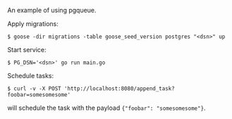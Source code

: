 An example of using pgqueue.

Apply migrations:
```shell
$ goose -dir migrations -table goose_seed_version postgres "<dsn>" up
```

Start service:
```shell
$ PG_DSN='<dsn>' go run main.go
```

Schedule tasks:
```shell
$ curl -v -X POST 'http://localhost:8080/append_task?foobar=somesomesome'
```

will schedule the task with the payload `{"foobar": "somesomesome"}`.
